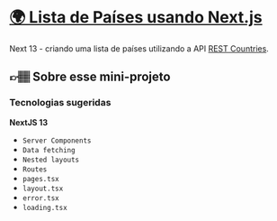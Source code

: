 # [🌍 Lista de Países usando Next.js](https://codante.io/mini-projetos/lista-de-paises-nextjs)

Next 13 - criando uma lista de países utilizando a API [REST Countries](https://restcountries.com/).


## 👉🏽 Sobre esse mini-projeto
### Tecnologias sugeridas
**NextJS 13**

- `Server Components`
- `Data fetching`
- `Nested layouts`
- `Routes`
- `pages.tsx`
- `layout.tsx`
- `error.tsx`
- `loading.tsx`
